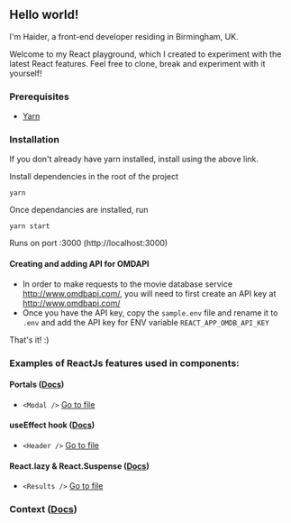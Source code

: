## Hello world!
I'm Haider, a front-end developer residing in Birmingham, UK.

Welcome to my React playground, which I created to experiment with the latest React features. Feel free to clone, break and experiment with it yourself! 

### Prerequisites
- [Yarn](https://yarnpkg.com/en/docs/install)

### Installation
If you don't already have yarn installed, install using the above link.

Install dependencies in the root of the project

`yarn`

Once dependancies are installed, run

`yarn start`

Runs on port :3000 (http://localhost:3000)

#### Creating and adding API for OMDAPI

- In order to make requests to the movie database service http://www.omdbapi.com/, you will need to first create an API key at http://www.omdbapi.com/
- Once you have the API key, copy the `sample.env` file and rename it to `.env` and add the API key for ENV variable `REACT_APP_OMDB_API_KEY`

That's it! :)


### Examples of ReactJs features used in components:

#### Portals ([Docs](https://reactjs.org/docs/portals.html))
-  `<Modal />` [Go to file](./src/components/Modal/Modal.tsx)


#### useEffect hook ([Docs](https://reactjs.org/docs/hooks-reference.html#useeffect))
- `<Header />` [Go to file](./src/components/Header/Header.tsx)

#### React.lazy & React.Suspense ([Docs](https://reactjs.org/docs/react-api.html#reactlazy))
- `<Results />` [Go to file](./src/views/Results/Results.tsx)

### Context ([Docs](https://reactjs.org/docs/context.html))
